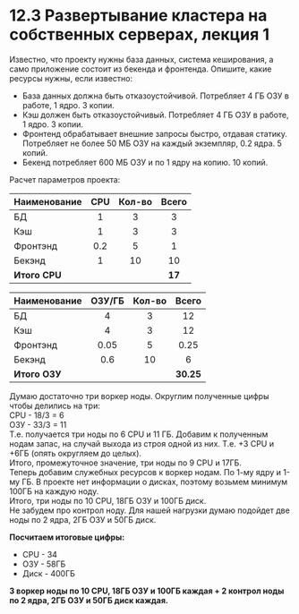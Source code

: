 # 12.3 Развертывание кластера на собственных серверах, лекция 1  

Известно, что проекту нужны база данных, система кеширования, а само приложение состоит из бекенда и фронтенда. Опишите, какие ресурсы нужны, если известно:

* База данных должна быть отказоустойчивой. Потребляет 4 ГБ ОЗУ в работе, 1 ядро. 3 копии.
* Кэш должен быть отказоустойчивый. Потребляет 4 ГБ ОЗУ в работе, 1 ядро. 3 копии.
* Фронтенд обрабатывает внешние запросы быстро, отдавая статику. Потребляет не более 50 МБ ОЗУ на каждый экземпляр, 0.2 ядра. 5 копий.
* Бекенд потребляет 600 МБ ОЗУ и по 1 ядру на копию. 10 копий.

Расчет параметров проекта:  

| Наименование  | CPU  | Кол-во | Всего  |
|---------------|:----:|:------:|:------:|
| БД            |  1   |   3    |   3    |
| Кэш           |  1   |   3    |   3    |
| Фронтэнд      | 0.2  |   5    |   1    |
| Бекэнд        |  1   |   10   |   10   |
| **Итого CPU** |      |        | **17** |

| Наименование  | ОЗУ/ГБ | Кол-во |   Всего   |
|---------------|:------:|:------:|:---------:|
| БД            |   4    |   3    |    12     |
| Кэш           |   4    |   3    |    12     |
| Фронтэнд      |  0.05  |   5    |   0.25    |
| Бекэнд        |  0.6   |   10   |     6     |
| **Итого ОЗУ** |        |        | **30.25** |

Думаю достаточно три воркер ноды. Округлим полученные цифры чтобы делились на три:  
CPU - 18/3 = 6  
ОЗУ - 33/3 = 11  
Т.е. получается три ноды по 6 CPU и 11 ГБ.
Добавим к полученным нодам запас, на случай выхода из строя одной из них. Т.е. +3 CPU и +6ГБ (опять округляем до целых).  
Итого, промежуточное значение, три ноды по 9 CPU и 17ГБ.  
Теперь добавим служебных ресурсов к воркер нодам. По 1-му ядру и 1-му ГБ. В проекте нет информации о дисках, поэтому возьмем
минимум 100ГБ на каждую ноду.  
Итого, три ноды по 10 CPU, 18ГБ ОЗУ и 100ГБ диск.  
Не забудем про контрол ноду. Для нашей нагрузки думаю подойдет две ноды по 2 ядра, 2ГБ ОЗУ и 50ГБ диск.  
  
**Посчитаем итоговые цифры:**  
* CPU - 34  
* ОЗУ - 58ГБ  
* Диск - 400ГБ  
  
**3 воркер ноды по 10 CPU, 18ГБ ОЗУ и 100ГБ каждая + 2 контрол ноды по 2 ядра, 2ГБ ОЗУ и 50ГБ диск каждая.**